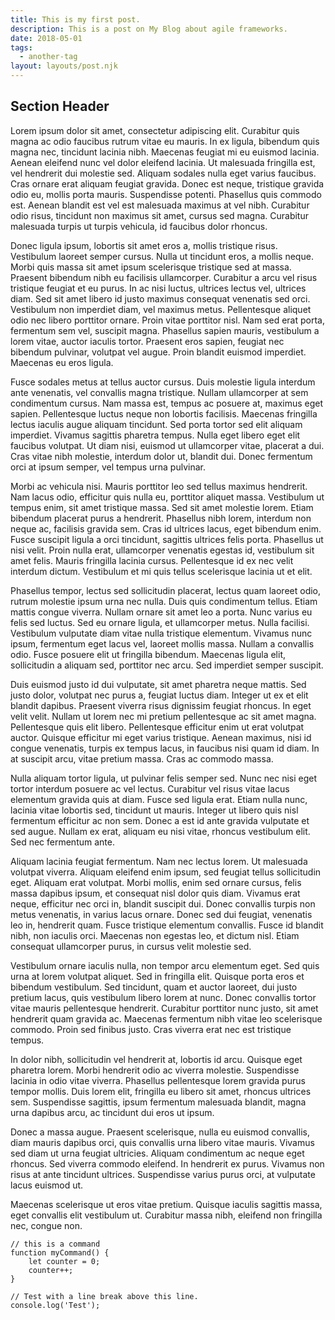```yaml
---
title: This is my first post.
description: This is a post on My Blog about agile frameworks.
date: 2018-05-01
tags:
  - another-tag
layout: layouts/post.njk
---
```




## Section Header

Lorem ipsum dolor sit amet, consectetur adipiscing elit. Curabitur quis magna ac odio faucibus rutrum vitae eu mauris. In ex ligula, bibendum quis magna nec, tincidunt lacinia nibh. Maecenas feugiat mi eu euismod lacinia. Aenean eleifend nunc vel dolor eleifend lacinia. Ut malesuada fringilla est, vel hendrerit dui molestie sed. Aliquam sodales nulla eget varius faucibus. Cras ornare erat aliquam feugiat gravida. Donec est neque, tristique gravida odio eu, mollis porta mauris. Suspendisse potenti. Phasellus quis commodo est. Aenean blandit est vel est malesuada maximus at vel nibh. Curabitur odio risus, tincidunt non maximus sit amet, cursus sed magna. Curabitur malesuada turpis ut turpis vehicula, id faucibus dolor rhoncus.

Donec ligula ipsum, lobortis sit amet eros a, mollis tristique risus. Vestibulum laoreet semper cursus. Nulla ut tincidunt eros, a mollis neque. Morbi quis massa sit amet ipsum scelerisque tristique sed at massa. Praesent bibendum nibh eu facilisis ullamcorper. Curabitur a arcu vel risus tristique feugiat et eu purus. In ac nisi luctus, ultrices lectus vel, ultrices diam. Sed sit amet libero id justo maximus consequat venenatis sed orci. Vestibulum non imperdiet diam, vel maximus metus. Pellentesque aliquet odio nec libero porttitor ornare. Proin vitae porttitor nisl. Nam sed erat porta, fermentum sem vel, suscipit magna. Phasellus sapien mauris, vestibulum a lorem vitae, auctor iaculis tortor. Praesent eros sapien, feugiat nec bibendum pulvinar, volutpat vel augue. Proin blandit euismod imperdiet. Maecenas eu eros ligula.

Fusce sodales metus at tellus auctor cursus. Duis molestie ligula interdum ante venenatis, vel convallis magna tristique. Nullam ullamcorper at sem condimentum cursus. Nam massa est, tempus ac posuere at, maximus eget sapien. Pellentesque luctus neque non lobortis facilisis. Maecenas fringilla lectus iaculis augue aliquam tincidunt. Sed porta tortor sed elit aliquam imperdiet. Vivamus sagittis pharetra tempus. Nulla eget libero eget elit faucibus volutpat. Ut diam nisi, euismod ut ullamcorper vitae, placerat a dui. Cras vitae nibh molestie, interdum dolor ut, blandit dui. Donec fermentum orci at ipsum semper, vel tempus urna pulvinar.

Morbi ac vehicula nisi. Mauris porttitor leo sed tellus maximus hendrerit. Nam lacus odio, efficitur quis nulla eu, porttitor aliquet massa. Vestibulum ut tempus enim, sit amet tristique massa. Sed sit amet molestie lorem. Etiam bibendum placerat purus a hendrerit. Phasellus nibh lorem, interdum non neque ac, facilisis gravida sem. Cras id ultrices lacus, eget bibendum enim. Fusce suscipit ligula a orci tincidunt, sagittis ultrices felis porta. Phasellus ut nisi velit. Proin nulla erat, ullamcorper venenatis egestas id, vestibulum sit amet felis. Mauris fringilla lacinia cursus. Pellentesque id ex nec velit interdum dictum. Vestibulum et mi quis tellus scelerisque lacinia ut et elit.

Phasellus tempor, lectus sed sollicitudin placerat, lectus quam laoreet odio, rutrum molestie ipsum urna nec nulla. Duis quis condimentum tellus. Etiam mattis congue viverra. Nullam ornare sit amet leo a porta. Nunc varius eu felis sed luctus. Sed eu ornare ligula, et ullamcorper metus. Nulla facilisi. Vestibulum vulputate diam vitae nulla tristique elementum. Vivamus nunc ipsum, fermentum eget lacus vel, laoreet mollis massa. Nullam a convallis odio. Fusce posuere elit ut fringilla bibendum. Maecenas ligula elit, sollicitudin a aliquam sed, porttitor nec arcu. Sed imperdiet semper suscipit.

Duis euismod justo id dui vulputate, sit amet pharetra neque mattis. Sed justo dolor, volutpat nec purus a, feugiat luctus diam. Integer ut ex et elit blandit dapibus. Praesent viverra risus dignissim feugiat rhoncus. In eget velit velit. Nullam ut lorem nec mi pretium pellentesque ac sit amet magna. Pellentesque quis elit libero. Pellentesque efficitur enim ut erat volutpat auctor. Quisque efficitur mi eget varius tristique. Aenean maximus, nisi id congue venenatis, turpis ex tempus lacus, in faucibus nisi quam id diam. In at suscipit arcu, vitae pretium massa. Cras ac commodo massa.

Nulla aliquam tortor ligula, ut pulvinar felis semper sed. Nunc nec nisi eget tortor interdum posuere ac vel lectus. Curabitur vel risus vitae lacus elementum gravida quis at diam. Fusce sed ligula erat. Etiam nulla nunc, lacinia vitae lobortis sed, tincidunt ut mauris. Integer ut libero quis nisl fermentum efficitur ac non sem. Donec a est id ante gravida vulputate et sed augue. Nullam ex erat, aliquam eu nisi vitae, rhoncus vestibulum elit. Sed nec fermentum ante.

Aliquam lacinia feugiat fermentum. Nam nec lectus lorem. Ut malesuada volutpat viverra. Aliquam eleifend enim ipsum, sed feugiat tellus sollicitudin eget. Aliquam erat volutpat. Morbi mollis, enim sed ornare cursus, felis massa dapibus ipsum, et consequat nisl dolor quis diam. Vivamus erat neque, efficitur nec orci in, blandit suscipit dui. Donec convallis turpis non metus venenatis, in varius lacus ornare. Donec sed dui feugiat, venenatis leo in, hendrerit quam. Fusce tristique elementum convallis. Fusce id blandit nibh, non iaculis orci. Maecenas non egestas leo, et dictum nisl. Etiam consequat ullamcorper purus, in cursus velit molestie sed.

Vestibulum ornare iaculis nulla, non tempor arcu elementum eget. Sed quis urna at lorem volutpat aliquet. Sed in fringilla elit. Quisque porta eros et bibendum vestibulum. Sed tincidunt, quam et auctor laoreet, dui justo pretium lacus, quis vestibulum libero lorem at nunc. Donec convallis tortor vitae mauris pellentesque hendrerit. Curabitur porttitor nunc justo, sit amet hendrerit quam gravida ac. Maecenas fermentum nibh vitae leo scelerisque commodo. Proin sed finibus justo. Cras viverra erat nec est tristique tempus.

In dolor nibh, sollicitudin vel hendrerit at, lobortis id arcu. Quisque eget pharetra lorem. Morbi hendrerit odio ac viverra molestie. Suspendisse lacinia in odio vitae viverra. Phasellus pellentesque lorem gravida purus tempor mollis. Duis lorem elit, fringilla eu libero sit amet, rhoncus ultrices sem. Suspendisse sagittis, ipsum fermentum malesuada blandit, magna urna dapibus arcu, ac tincidunt dui eros ut ipsum.

Donec a massa augue. Praesent scelerisque, nulla eu euismod convallis, diam mauris dapibus orci, quis convallis urna libero vitae mauris. Vivamus sed diam ut urna feugiat ultricies. Aliquam condimentum ac neque eget rhoncus. Sed viverra commodo eleifend. In hendrerit ex purus. Vivamus non risus at ante tincidunt ultrices. Suspendisse varius purus orci, at vulputate lacus euismod ut.

Maecenas scelerisque ut eros vitae pretium. Quisque iaculis sagittis massa, eget convallis elit vestibulum ut. Curabitur massa nibh, eleifend non fringilla nec, congue non.


```text/2-3
// this is a command
function myCommand() {
	let counter = 0;
	counter++;
}

// Test with a line break above this line.
console.log('Test');
```
